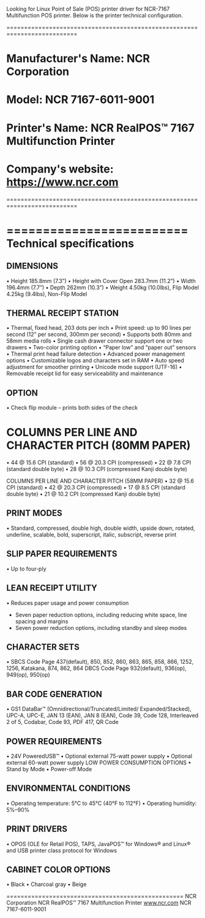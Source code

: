 Looking for Linux Point of Sale (POS) printer driver for NCR-7167 Multifunction POS printer.  Below is the printer technical configuration.

==========================================================================
# Manufacturer's Name:		  NCR Corporation			                      	 #
# Model:			              NCR 7167-6011-9001			                     #
# Printer's Name:		        NCR RealPOS™ 7167 Multifunction Printer      #
# Company's website:		    https://www.ncr.com			                     #
==========================================================================


=========================
Technical specifications
=========================

DIMENSIONS
----------
• Height 185.8mm (7.3”)
• Height with
Cover Open 283.7mm (11.2”)
• Width 196.4mm (7.7”)
• Depth 262mm (10.3”)
• Weight
4.50kg (10.0lbs), Flip Model
4.25kg (9.4lbs), Non-Flip Model

THERMAL RECEIPT STATION
-----------------------
• Thermal, fixed head, 203 dots per inch
• Print speed: up to 90 lines per second
(12” per second, 300mm per second)
• Supports both 80mm and 58mm media rolls
• Single cash drawer connector support one
or two drawers
• Two-color printing option
• “Paper low” and “paper out” sensors
• Thermal print head failure detection
• Advanced power management options
• Customizable logos and characters set in RAM
• Auto speed adjustment for smoother printing
• Unicode mode support (UTF-16)
• Removable receipt lid for easy serviceability
and maintenance

OPTION
------
• Check flip module – prints both sides of the check


COLUMNS PER LINE AND CHARACTER PITCH (80MM PAPER)
=================================================
• 44 @ 15.6 CPI (standard)
• 56 @ 20.3 CPI (compressed)
• 22 @ 7.8 CPI (standard double byte)
• 28 @ 10.3 CPI (compressed Kanji double byte)

COLUMNS PER LINE AND CHARACTER PITCH (58MM PAPER)
• 32 @ 15.6 CPI (standard)
• 42 @ 20.3 CPI (compressed)
• 17 @ 8.5 CPI (standard double byte)
• 21 @ 10.2 CPI (compressed Kanji double byte)


PRINT MODES
-----------
• Standard, compressed, double high, double width,
upside down, rotated, underline, scalable, bold,
superscript, italic, subscript, reverse print

SLIP PAPER REQUIREMENTS
-----------------------
• Up to four-ply

LEAN RECEIPT UTILITY
--------------------
• Reduces paper usage and power consumption
- Seven paper reduction options, including reducing
 white space, line spacing and margins
- Seven power reduction options, including standby
 and sleep modes


CHARACTER SETS
--------------
• SBCS Code Page 437(default), 850, 852, 860, 863, 865,
858, 866, 1252, 1256, Katakana, 874, 862, 864 DBCS
Code Page 932(default), 936(op), 949(op), 950(op)

BAR CODE GENERATION
-------------------
• GS1 DataBar™ (Omnidirectional/Truncated/Limited/
Expanded/Stacked), UPC-A, UPC-E, JAN 13 (EAN), JAN 8
(EAN), Code 39, Code 128, Interleaved 2 of 5, Codabar,
Code 93, PDF 417, QR Code

POWER REQUIREMENTS
------------------
• 24V PoweredUSB™
• Optional external 75-watt power supply
• Optional external 60-watt power supply
LOW POWER CONSUMPTION OPTIONS
• Stand by Mode
• Power-off Mode

ENVIRONMENTAL CONDITIONS
------------------------
• Operating temperature: 5°C to 45°C (40°F to 112°F)
• Operating humidity: 5%–90%

PRINT DRIVERS
-------------
• OPOS (OLE for Retail POS), TAPS, JavaPOS™
for Windows® and Linux® and USB printer
class protocol for Windows

CABINET COLOR OPTIONS
---------------------
• Black
• Charcoal gray
• Beige

==================================================
NCR Corporation
NCR RealPOS™ 7167 Multifunction Printer
www.ncr.com
NCR 7167-6011-9001
